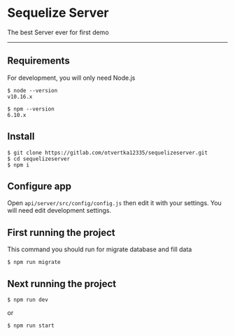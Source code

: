 # Sequelize Server

The best Server ever for first demo 

---
## Requirements

For development, you will only need Node.js

    $ node --version
    v10.16.x

    $ npm --version
    6.10.x

## Install

    $ git clone https://gitlab.com/otvertka12335/sequelizeserver.git
    $ cd sequelizeserver
    $ npm i

## Configure app

Open `api/server/src/config/config.js` then edit it with your settings. You will need edit development settings.

## First running the project

This command you should run for migrate database and fill data

    $ npm run migrate
    
## Next running the project

    $ npm run dev 
or

    $ npm run start